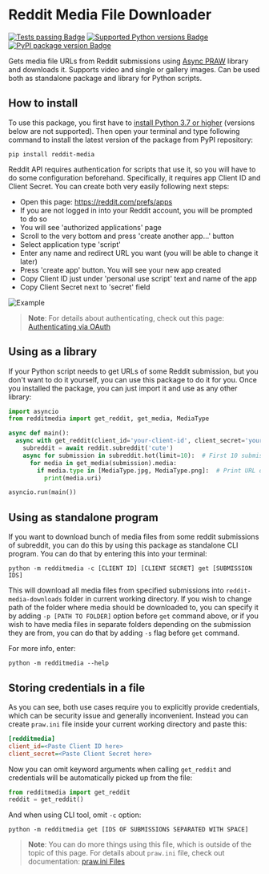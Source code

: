 # Reddit Media File Downloader

[![Tests passing Badge](https://github.com/capsey/reddit-media-py/actions/workflows/tests.yml/badge.svg)](https://github.com/capsey/reddit-media-py/actions)
[![Supported Python versions Badge](https://img.shields.io/pypi/pyversions/reddit-media)](https://pypi.org/project/reddit-media/)
[![PyPI package version Badge](https://img.shields.io/pypi/v/reddit-media)](https://pypi.org/project/reddit-media/)

Gets media file URLs from Reddit submissions using [Async PRAW](https://github.com/praw-dev/asncpraw) library and downloads it. Supports video and single or gallery images. Can be used both as standalone package and library for Python scripts.

## How to install

To use this package, you first have to [install Python 3.7 or higher](https://www.python.org/downloads/) (versions below are not supported). Then open your terminal and type following command to install the latest version of the package from PyPI repository:

```console
pip install reddit-media
```

Reddit API requires authentication for scripts that use it, so you will have to do some configuration beforehand. Specifically, it requires app Client ID and Client Secret. You can create both very easily following next steps:

- Open this page: https://reddit.com/prefs/apps
- If you are not logged in into your Reddit account, you will be prompted to do so
- You will see 'authorized applications' page
- Scroll to the very bottom and press 'create another app...' button
- Select application type 'script'
- Enter any name and redirect URL you want (you will be able to change it later)
- Press 'create app' button. You will see your new app created
- Copy Client ID just under 'personal use script' text and name of the app
- Copy Client Secret next to 'secret' field

![Example](https://user-images.githubusercontent.com/46106832/166102158-c9df28c2-385e-4de9-a8db-c5e2831f2d3f.png)

> **Note**: For details about authenticating, check out this page: [Authenticating via OAuth](https://asyncpraw.readthedocs.io/en/stable/getting_started/authentication.html)

## Using as a library

If your Python script needs to get URLs of some Reddit submission, but you don't want to do it yourself, you can use this package to do it for you. Once you installed the package, you can just import it and use as any other library:

```python
import asyncio
from redditmedia import get_reddit, get_media, MediaType

async def main():
  async with get_reddit(client_id='your-client-id', client_secret='your-client-secret') as reddit:
    subreddit = await reddit.subreddit('cute')
    async for submission in subreddit.hot(limit=10):  # First 10 submissions on r/cute
      for media in get_media(submission).media:
        if media.type in [MediaType.jpg, MediaType.png]:  # Print URL only if it's an image
          print(media.uri)

asyncio.run(main())
```

## Using as standalone program

If you want to download bunch of media files from some reddit submissions of subreddit, you can do this by using this package as standalone CLI program. You can do that by entering this into your terminal:

```console
python -m redditmedia -c [CLIENT ID] [CLIENT SECRET] get [SUBMISSION IDS]
```

This will download all media files from specified submissions into `reddit-media-downloads` folder in current working directory. If you wish to change path of the folder where media should be downloaded to, you can specify it by adding `-p [PATH TO FOLDER]` option before `get` command above, or if you wish to have media files in separate folders depending on the submission they are from, you can do that by adding `-s` flag before `get` command.

For more info, enter:

```console
python -m redditmedia --help
```

## Storing credentials in a file

As you can see, both use cases require you to explicitly provide credentials, which can be security issue and generally inconvenient. Instead you can create `praw.ini` file inside your current working directory and paste this:

```ini
[redditmedia]
client_id=<Paste Client ID here>
client_secret=<Paste Client Secret here>
```

Now you can omit keyword arguments when calling `get_reddit` and credentials will be automatically picked up from the file:

```python
from redditmedia import get_reddit
reddit = get_reddit()
```

And when using CLI tool, omit `-c` option:

```console
python -m redditmedia get [IDS OF SUBMISSIONS SEPARATED WITH SPACE]
```

> **Note**: You can do more things using this file, which is outside of the topic of this page. For details about `praw.ini` file, check out documentation: [praw.ini Files](https://asyncpraw.readthedocs.io/en/stable/getting_started/configuration/prawini.html)
